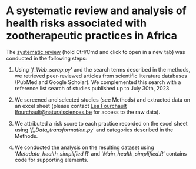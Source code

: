 # A systematic review and analysis of health risks associated with zootherapeutic practices in Africa

The [systematic review](https://www.medrxiv.org/content/10.1101/2024.02.14.24302750v1) (hold Ctrl/Cmd and click to open in a new tab) was conducted in the following steps:

1. Using '*f_Web_scrap.py*' and the search terms described in the methods, we retrieved peer-reviewed articles from scientific literature databases (PubMed and Google Scholar). We complemented this search with a reference list search of studies published up to July 30th, 2023.

2. We screened and selected studies (see Methods) and extracted data on an excel sheet (please contact [Léa Fourchault](mailto:lfourchault@naturalsciences.be) <lfourchault@naturalsciences.be> for access to the raw data).

3. We attributed a risk score to each practice recorded on the excel sheet using '*f_Data_transformation.py*' and categories described in the Methods.

4. We conducted the analysis on the resulting dataset using ‘*Metadata_health_simplified.R*’ and ‘*Main_health_simplified.R*’ contains code for supporting elements.
